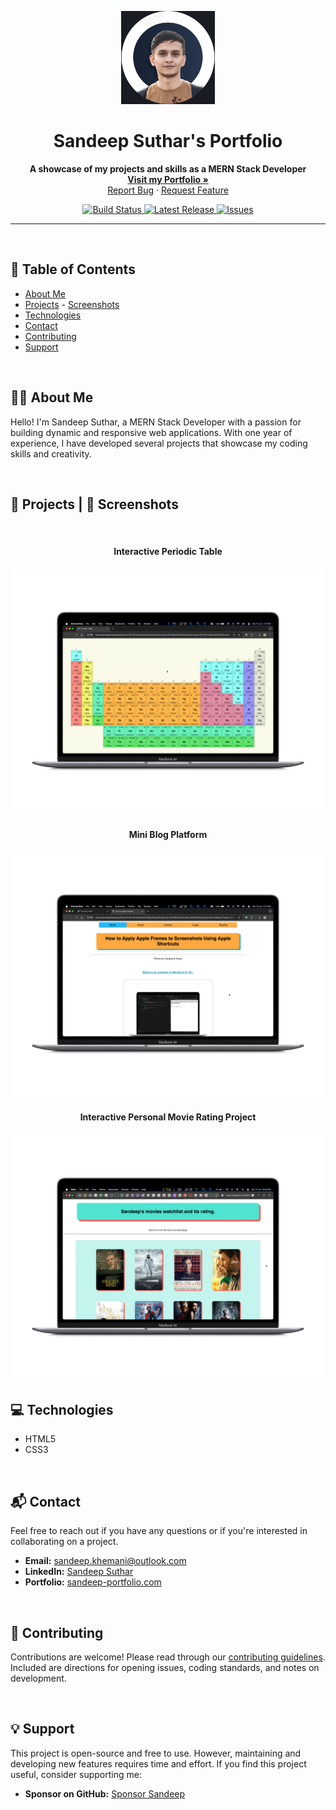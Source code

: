 <p align="center">
  <a href="https://sandeep-k-suthar.github.io/Portfolio-Page/">
    <img src="https://github.com/Sandeep-K-Suthar/Portfolio-Page/blob/main/assests/profile1.png" alt="Sandeep's profile pic" width="150">
  </a>
</p>

<h1 align="center">Sandeep Suthar's Portfolio</h1>

<p align="center">
  <b>A showcase of my projects and skills as a MERN Stack Developer</b>
  <br>
  <a href="https://sandeep-k-suthar.github.io/Portfolio-Page/"><strong>Visit my Portfolio »</strong></a>
  <br>
  <a href="https://github.com/sandeep-suthar/portfolio/issues/new?template=bug_report.md">Report Bug</a>
  ·
  <a href="https://github.com/sandeep-suthar/portfolio/issues/new?template=feature_request.md">Request Feature</a>
</p>

<p align="center">
  <a href="https://github.com/sandeep-suthar/portfolio/actions">
    <img src="https://github.com/sandeep-suthar/portfolio/actions/workflows/build.yml/badge.svg" alt="Build Status">
  </a>
  <a href="https://github.com/sandeep-suthar/portfolio/releases">
    <img src="https://img.shields.io/github/v/release/sandeep-suthar/portfolio" alt="Latest Release">
  </a>
  <a href="https://github.com/sandeep-suthar/portfolio/issues">
    <img src="https://img.shields.io/github/issues/sandeep-suthar/portfolio" alt="Issues">
  </a>
</p>

---
<br>

## 📑 Table of Contents

- [About Me](#-about-me)
- [Projects](#-projects) - [Screenshots](#-screenshots)
- [Technologies](#-technologies)
- [Contact](#-contact)
- [Contributing](#-contributing)
- [Support](#-support)

<br>

## 🧑‍💼 About Me

Hello! I'm Sandeep Suthar, a MERN Stack Developer with a passion for building dynamic and responsive web applications. With one year of experience, I have developed several projects that showcase my coding skills and creativity. 

<br>

## 🚀 Projects  |  📸 Screenshots

<br>

<h4 align="center">Interactive Periodic Table</h4>
<p align="center">
<img src="https://github.com/Sandeep-K-Suthar/Portfolio-Page/blob/main/assests/Chemistry%20Periodic%20Table%20Project%20(HTML%20CSS).png" alt="" width= "500px">
</p>

<h4 align="center">Mini Blog Platform</h4>
<p align="center">
<img src="https://github.com/Sandeep-K-Suthar/Portfolio-Page/blob/main/assests/Mulipage%20Blog%20Project%20with%20Login-SignUp%20pages%20(HTML%20CSS).png" alt="" width= "500px">
</p>

<h4 align="center">Interactive Personal Movie Rating Project</h4>
<p align="center">
  <img src="https://github.com/Sandeep-K-Suthar/Portfolio-Page/blob/main/assests/Movies%20Rating%20Project%20flex%20page%20(HTML%20CSS).png" alt="Movies Rating Project" width="500px">
</p>


## 💻 Technologies

- HTML5
- CSS3

<br>

## 📬 Contact

Feel free to reach out if you have any questions or if you're interested in collaborating on a project.

- **Email:** sandeep.khemani@outlook.com
- **LinkedIn:** [Sandeep Suthar](https://www.linkedin.com/in/sandeep-k-suthar)
- **Portfolio:** [sandeep-portfolio.com](https://sandeep-k-suthar.github.io/Portfolio-Page/)


<br>

## 🤝 Contributing

Contributions are welcome! Please read through our [contributing guidelines](https://github.com/sandeep-suthar/portfolio/blob/main/.github/CONTRIBUTING.md). Included are directions for opening issues, coding standards, and notes on development.

<br>

## 💡 Support

This project is open-source and free to use. However, maintaining and developing new features requires time and effort. If you find this project useful, consider supporting me:

- **Sponsor on GitHub:** [Sponsor Sandeep](https://github.com/sponsors/sandeep-suthar)


